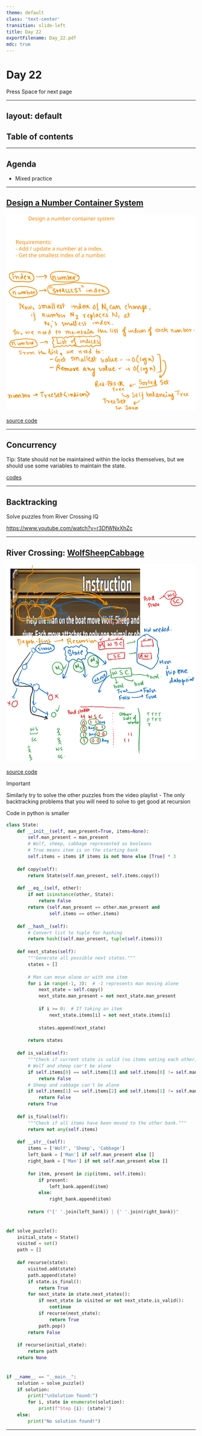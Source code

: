 ```yaml
---
theme: default
class: 'text-center'
transition: slide-left
title: Day 22
exportFilename: Day_22.pdf
mdc: true
---
```


# Day 22


<div class="pt-13">
  <span @click="$slidev.nav.next" class="px-2 py-1 rounded cursor-pointer" flex="~ justify-center items-center gap-2" hover="bg-white bg-opacity-10">
    Press Space for next page <div class="i-carbon:arrow-right inline-block"></div>
  </span>
</div>

---
layout: default
---

## Table of contents

<Toc columns=3></Toc>

---

## Agenda

- Mixed practice

---

## [Design a Number Container System](https://leetcode.com/problems/design-a-number-container-system/description/?envType=daily-question&envId=2025-02-08)

![Explanation](../images/numberContainerSystem.svg)

[source code](../../code/src/leetcode/NumberContainerSystem.java)

---

## Concurrency

Tip: State should not be maintained within the locks themselves, but we should use some variables to maintain the state.

[codes](../../code/src/leetcode/concurrency/)

---

## Backtracking

Solve puzzles from River Crossing IQ

https://www.youtube.com/watch?v=r3DfWNxXhZc

---

## River Crossing: [WolfSheepCabbage](https://www.youtube.com/watch?v=r3DfWNxXhZc)

![explanation](../images/riverCrossing.svg)

[source code](../../code/src/river_crossing/P01WolfSheepCabbage.java)

> [!IMPORTANT]
> Similarly try to solve the other puzzles from the video playlist - The only backtracking problems that you will need to solve to get good at recursion

Code in python is smaller

```python
class State:
    def __init__(self, man_present=True, items=None):
        self.man_present = man_present
        # Wolf, sheep, cabbage represented as booleans
        # True means item is on the starting bank
        self.items = items if items is not None else [True] * 3

    def copy(self):
        return State(self.man_present, self.items.copy())

    def __eq__(self, other):
        if not isinstance(other, State):
            return False
        return (self.man_present == other.man_present and 
                self.items == other.items)

    def __hash__(self):
        # Convert list to tuple for hashing
        return hash((self.man_present, tuple(self.items)))

    def next_states(self):
        """Generate all possible next states."""
        states = []
        
        # Man can move alone or with one item
        for i in range(-1, 3):  # -1 represents man moving alone
            next_state = self.copy()
            next_state.man_present = not next_state.man_present
            
            if i >= 0:  # If taking an item
                next_state.items[i] = not next_state.items[i]
                
            states.append(next_state)
            
        return states

    def is_valid(self):
        """Check if current state is valid (no items eating each other)."""
        # Wolf and sheep can't be alone
        if self.items[0] == self.items[1] and self.items[0] != self.man_present:
            return False
        # Sheep and cabbage can't be alone
        if self.items[1] == self.items[2] and self.items[1] != self.man_present:
            return False
        return True

    def is_final(self):
        """Check if all items have been moved to the other bank."""
        return not any(self.items)

    def __str__(self):
        items = ['Wolf', 'Sheep', 'Cabbage']
        left_bank = ['Man'] if self.man_present else []
        right_bank = ['Man'] if not self.man_present else []
        
        for item, present in zip(items, self.items):
            if present:
                left_bank.append(item)
            else:
                right_bank.append(item)
                
        return f"{' '.join(left_bank)} | {' '.join(right_bank)}"


def solve_puzzle():
    initial_state = State()
    visited = set()
    path = []

    def recurse(state):
        visited.add(state)
        path.append(state)
        if state.is_final():
            return True
        for next_state in state.next_states():
            if next_state in visited or not next_state.is_valid():
                continue
            if recurse(next_state):
                return True
            path.pop()
        return False

    if recurse(initial_state):
        return path
    return None


if __name__ == "__main__":
    solution = solve_puzzle()
    if solution:
        print("\nSolution found:")
        for i, state in enumerate(solution):
            print(f"Step {i}: {state}")
    else:
        print("No solution found!")
```

---
